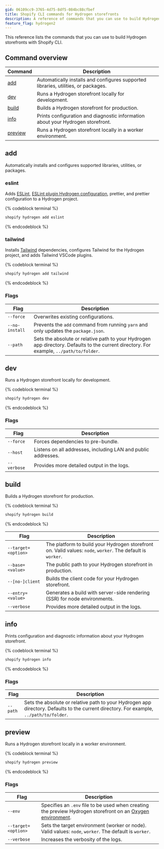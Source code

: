 ```yaml
---
gid: 06109cc9-3765-4d75-8df5-084bc88cfbef
title: Shopify CLI commands for Hydrogen storefronts
description: A reference of commands that you can use to build Hydrogen storefronts with Shopify CLI.
feature_flag: hydrogen2
---
```


This reference lists the commands that you can use to build Hydrogen storefronts with Shopify CLI.

## Command overview

| Command | Description |
| --- | --- |
| [add](#add) | Automatically installs and configures supported libraries, utilities, or packages. |
| [dev](#dev) | Runs a Hydrogen storefront locally for development. |
| [build](#build) | Builds a Hydrogen storefront for production. |
| [info](#info) | Prints configuration and diagnostic information about your Hydrogen storefront. |
| [preview](#preview) | Runs a Hydrogen storefront locally in a worker environment. |

## add

Automatically installs and configures supported libraries, utilities, or packages.

### eslint

Adds [ESLint](https://eslint.org/), [ESLint plugin Hydrogen configuration](/custom-storefronts/hydrogen/eslint#hydrogen-configuration), prettier, and prettier configuration to a Hydrogen project.

{% codeblock terminal %}

```bash
shopify hydrogen add eslint
```

{% endcodeblock %}

### tailwind

Installs [Tailwind](https://tailwindcss.com/) dependencies, configures Tailwind for the Hydrogen project, and adds Tailwind VSCode plugins.

{% codeblock terminal %}

```bash
shopify hydrogen add tailwind
```

{% endcodeblock %}

### Flags

| Flag | Description |
| --- | --- |
| `--force` | Overwrites existing configurations. |
| `--no-install` | Prevents the `add` command from running `yarn` and only updates the `package.json`. |
| `--path` | Sets the absolute or relative path to your Hydrogen app directory. Defaults to the current directory. For example, `../path/to/folder`. |

## dev

Runs a Hydrogen storefront locally for development.

{% codeblock terminal %}

```bash
shopify hydrogen dev
```

{% endcodeblock %}

### Flags

| Flag | Description |
| ---  | --- |
| `--force` | Forces dependencies to pre-bundle. |
| `--host` | Listens on all addresses, including LAN and public addresses. |
| `--verbose` | Provides more detailed output in the logs. |

## build

Builds a Hydrogen storefront for production.

{% codeblock terminal %}

```bash
shopify hydrogen build
```

{% endcodeblock %}

| Flag | Description |
| ---  | --- |
| `--target=<option>` | The platform to build your Hydrogen storefront on. Valid values: `node`, `worker`. The default is `worker`. |
| `--base=<value>` | The public path to your Hydrogen storefront in production. |
| `--[no-]client` | Builds the client code for your Hydrogen storefront. |
| `--entry=<value>` | Generates a build with server-side rendering (SSR) for node environments. |
| `--verbose` | Provides more detailed output in the logs. |

## info

Prints configuration and diagnostic information about your Hydrogen storefront.

{% codeblock terminal %}

```bash
shopify hydrogen info
```

{% endcodeblock %}

### Flags

| Flag | Description |
| ---  | --- |
| `--path` | Sets the absolute or relative path to your Hydrogen app directory. Defaults to the current directory. For example, `../path/to/folder`.|

## preview

Runs a Hydrogen storefront locally in a worker environment.

{% codeblock terminal %}

```bash
shopify hydrogen preview
```

{% endcodeblock %}

### Flags

| Flag | Description |
| ---  | --- |
| `--env` | Specifies an `.env` file to be used when creating the preview Hydrogen storefront on an [Oxygen environment](/custom-storefronts/oxygen). |
| `--target=<option>` | Sets the target environment (worker or node). Valid values: `node`, `worker`. The default is `worker`. |
| `--verbose` | Increases the verbosity of the logs. |
